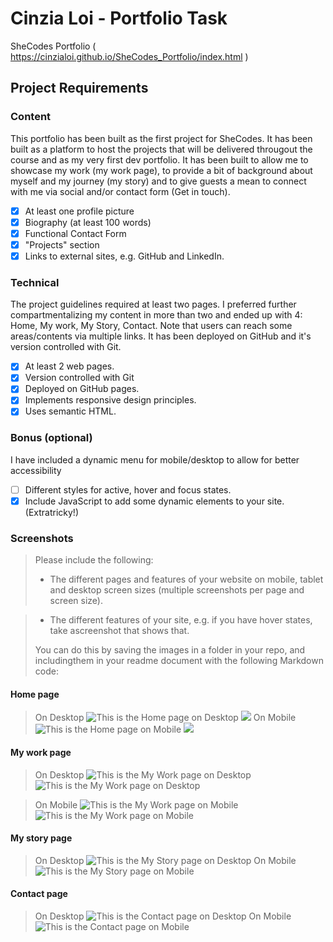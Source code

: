 # Cinzia Loi - Portfolio Task

SheCodes Portfolio ( https://cinzialoi.github.io/SheCodes_Portfolio/index.html )

## Project Requirements

### Content
This portfolio has been built as the first project for SheCodes.
It has been built as a platform to host the projects that will be delivered througout the course and as my very first dev portfolio.
It has been built to allow me to showcase my work (my work page), to provide a bit of background about myself and my journey (my story) and to give guests a mean to connect with me via social and/or contact form (Get in touch).
- [x] At least one profile picture
- [x] Biography (at least 100 words)
- [x] Functional Contact Form
- [x] "Projects" section
- [x] Links to external sites, e.g. GitHub and LinkedIn.

### Technical
The project guidelines required at least two pages. I preferred further compartmentalizing my content in more than two and ended up with 4: Home, My work, My Story, Contact. Note that users can reach some areas/contents via multiple links.
It has been deployed on GitHub and it's version controlled with Git.
- [x] At least 2 web pages.
- [x] Version controlled with Git
- [x] Deployed on GitHub pages.
- [x] Implements responsive design principles.
- [x] Uses semantic HTML.

### Bonus (optional)
I have included a dynamic menu for mobile/desktop to allow for better accessibility
- [ ] Different styles for active, hover and focus states.
- [x] Include JavaScript to add some dynamic elements to your site. (Extratricky!)

### Screenshots
> Please include the following:
> - The different pages and features of your website on mobile, tablet and desktop screen sizes (multiple screenshots per page and screen size).

> - The different features of your site, e.g. if you have hover states, take ascreenshot that shows that.
>
> You can do this by saving the images in a folder in your repo, and includingthem in your readme document with the following Markdown code:

#### Home page
>On Desktop
![ This is the Home page on Desktop ](./Stuff%20for%20this%20project/Home1DT.png)
![](./Stuff%20for%20this%20project/Home2DT.png)
>On Mobile
![ This is the Home page on Mobile ](./Stuff%20for%20this%20project/Home1MB.png)
![  ](./Stuff%20for%20this%20project/Home2MB.png)

#### My work page
>On Desktop
![ This is the My Work page on Desktop ](./Stuff%20for%20this%20project/MyWork1DT.png)
![ This is the My Work page on Desktop ](./Stuff%20for%20this%20project/MyWork2DT.png)

>On Mobile
![ This is the My Work page on Mobile ](./Stuff%20for%20this%20project/MyWork1MB.png)
![ This is the My Work page on Mobile ](./Stuff%20for%20this%20project/MyWork2MB.png)

#### My story page
>On Desktop
![ This is the My Story page on Desktop ](./Stuff%20for%20this%20project/MyStory.png)
>On Mobile
![ This is the My Story page on Mobile ](./Stuff%20for%20this%20project/MyStoryMB.png)

#### Contact page
>On Desktop
![ This is the Contact page on Desktop ](./Stuff%20for%20this%20project/ContactDT.png)
>On Mobile
![ This is the Contact page on Mobile ](./Stuff%20for%20this%20project/ContactMB.png)